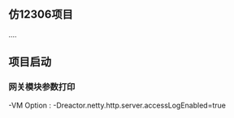 ## 仿12306项目

.... 

## 项目启动

### 网关模块参数打印 

-VM Option : -Dreactor.netty.http.server.accessLogEnabled=true